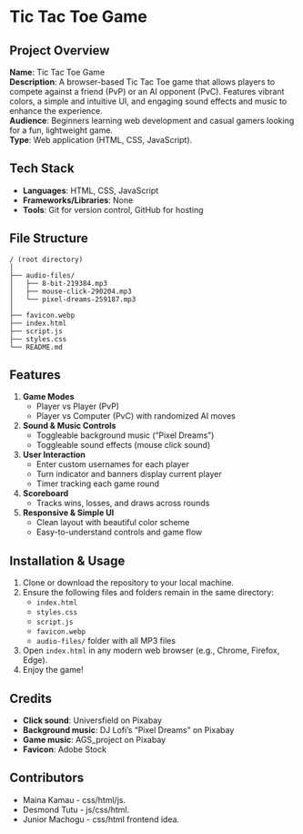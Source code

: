 # Tic Tac Toe Game

## Project Overview
**Name**: Tic Tac Toe Game  
**Description**: A browser-based Tic Tac Toe game that allows players to compete against a friend (PvP) or an AI opponent (PvC). Features vibrant colors, a simple and intuitive UI, and engaging sound effects and music to enhance the experience.  
**Audience**: Beginners learning web development and casual gamers looking for a fun, lightweight game.  
**Type**: Web application (HTML, CSS, JavaScript).

## Tech Stack
- **Languages**: HTML, CSS, JavaScript  
- **Frameworks/Libraries**: None  
- **Tools**: Git for version control, GitHub for hosting  

## File Structure
```
/ (root directory)
│
├── audio-files/
│   ├── 8-bit-219384.mp3
│   ├── mouse-click-290204.mp3
│   └── pixel-dreams-259187.mp3
│
├── favicon.webp
├── index.html
├── script.js
├── styles.css
└── README.md
```

## Features
1. **Game Modes**  
   - Player vs Player (PvP)  
   - Player vs Computer (PvC) with randomized AI moves  
2. **Sound & Music Controls**  
   - Toggleable background music (“Pixel Dreams”)  
   - Toggleable sound effects (mouse click sound)  
3. **User Interaction**  
   - Enter custom usernames for each player  
   - Turn indicator and banners display current player  
   - Timer tracking each game round  
4. **Scoreboard**  
   - Tracks wins, losses, and draws across rounds  
5. **Responsive & Simple UI**  
   - Clean layout with beautiful color scheme  
   - Easy-to-understand controls and game flow  

## Installation & Usage
1. Clone or download the repository to your local machine.  
2. Ensure the following files and folders remain in the same directory:
   - `index.html`
   - `styles.css`
   - `script.js`
   - `favicon.webp`
   - `audio-files/` folder with all MP3 files  
3. Open `index.html` in any modern web browser (e.g., Chrome, Firefox, Edge).  
4. Enjoy the game!

## Credits
- **Click sound**: Universfield on Pixabay  
- **Background music**: DJ Lofi’s “Pixel Dreams” on Pixabay  
- **Game music**: AGS_project on Pixabay  
- **Favicon**: Adobe Stock  

## Contributors
- Maina Kamau - css/html/js.
- Desmond Tutu - js/css/html.
- Junior Machogu - css/html frontend idea.

